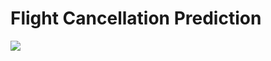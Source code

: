 # Flight Cancellation Prediction
<html>
<a href=\"https://colab.research.google.com/github/vincenzoconv99/flight_cancellations_prediction/blob/main/Progetto_AMD_SML.ipynb\" target=\"_parent\">
  <img src="https://colab.research.google.com/assets/colab-badge.svg"/>
</a>
</html>

